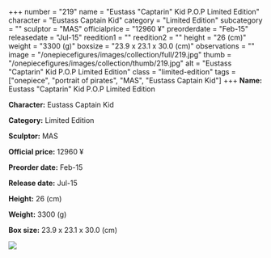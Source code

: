 +++
number = "219"
name = "Eustass &#34;Captarin&#34; Kid P.O.P Limited Edition"
character = "Eustass Captain Kid"
category = "Limited Edition"
subcategory = ""
sculptor = "MAS"
officialprice = "12960 ¥"
preorderdate = "Feb-15"
releasedate = "Jul-15"
reedition1 = ""
reedition2 = ""
height = "26 (cm)"
weight = "3300 (g)"
boxsize = "23.9 x 23.1 x 30.0 (cm)"
observations = ""
image = "/onepiecefigures/images/collection/full/219.jpg"
thumb = "/onepiecefigures/images/collection/thumb/219.jpg"
alt = "Eustass &#34;Captarin&#34; Kid P.O.P Limited Edition"
class = "limited-edition"
tags = ["onepiece", "portrait of pirates", "MAS", "Eustass Captain Kid"]
+++
**Name:** Eustass &#34;Captarin&#34; Kid P.O.P Limited Edition

**Character:** Eustass Captain Kid

**Category:** Limited Edition 

**Sculptor:** MAS

**Official price:** 12960 ¥

**Preorder date:** Feb-15

**Release date:** Jul-15

**Height:** 26 (cm)

**Weight:** 3300 (g)

**Box size:** 23.9 x 23.1 x 30.0 (cm)

<img src="/onepiecefigures/images/collection/thumb/219.jpg">